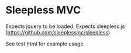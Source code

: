 
# Sleepless MVC

Expects jquery to be loaded.
Expects sleepless.js (https://github.com/sleeplessinc/sleepless)

See test.html for example usage.

